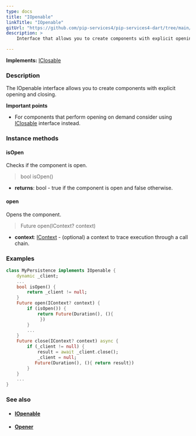```yaml
---
type: docs
title: "IOpenable"
linkTitle: "IOpenable"
gitUrl: "https://github.com/pip-services4/pip-services4-dart/tree/main/pip-services4-components-dart"
description: >
    Interface that allows you to create components with explicit opening and closing.

---
```


**Implements:** [IClosable](../iclosable)

### Description

The IOpenable interface allows you to create components with explicit opening and closing.

**Important points**
    
- For components that perform opening on demand consider using [IClosable](../iclosable) interface instead.

### Instance methods

#### isOpen
Checks if the component is open.

> bool isOpen()

- **returns**: bool - true if the component is open and false otherwise.

#### open
Opens the component.

> Future open(IContext? context)

- **context**: [IContext](../../../components/context/icontext) - (optional) a context to trace execution through a call chain.

### Examples

```dart
class MyPersistence implements IOpenable {
    dynamic _client;
    ...
    bool isOpen() {
        return _client != null;
    }
    Future open(IContext? context) {
        if (isOpen()) {
            return Future(Duration(), (){
             })
        }
        ...
    }
    Future close(IContext? context) async {
        if (_client != null) {
            result = await _client.close();
            _client = null;
           Future(Duration(), (){ return result})
        }
    }
    ...
}
```

### See also
- #### [IOpenable](../iopenable)
- #### [Opener](../opener)
